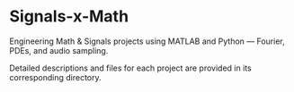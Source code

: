 # Signals-x-Math
Engineering Math & Signals projects using MATLAB and Python — Fourier, PDEs, and audio sampling.

Detailed descriptions and files for each project are provided in its corresponding directory.
